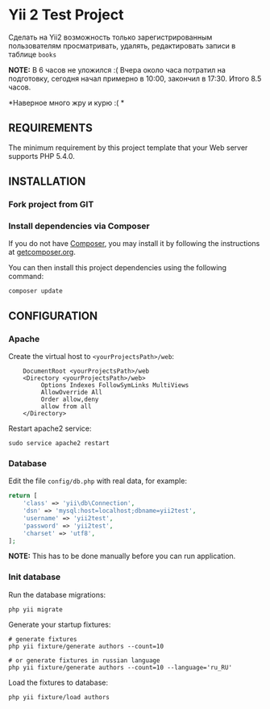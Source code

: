Yii 2 Test Project
============================

Сделать на Yii2 возможность только зарегистрированным
пользователям просматривать, удалять, редактировать записи в таблице
`books`

**NOTE:** В 6 часов не уложился :( 
Вчера около часа потратил на подготовку, сегодня начал примерно в 10:00, закончил в 17:30.
Итого 8.5 часов.

*Наверное много жру и курю :( *

REQUIREMENTS
------------

The minimum requirement by this project template that your Web server supports PHP 5.4.0.


INSTALLATION
------------

### Fork project from GIT


### Install dependencies via Composer

If you do not have [Composer](http://getcomposer.org/), you may install it by following the instructions
at [getcomposer.org](http://getcomposer.org/doc/00-intro.md#installation-nix).

You can then install this project dependencies using the following command:

~~~
composer update
~~~

CONFIGURATION
-------------

### Apache

Create the virtual host to `<yourProjectsPath>/web`:

```
	DocumentRoot <yourProjectsPath>/web
	<Directory <yourProjectsPath>/web>
		 Options Indexes FollowSymLinks MultiViews
		 AllowOverride All
		 Order allow,deny
		 allow from all
	</Directory>
```

Restart apache2 service:

~~~
sudo service apache2 restart
~~~

### Database

Edit the file `config/db.php` with real data, for example:

```php
return [
    'class' => 'yii\db\Connection',
    'dsn' => 'mysql:host=localhost;dbname=yii2test',
    'username' => 'yii2test',
    'password' => 'yii2test',
    'charset' => 'utf8',
];
```

**NOTE:** This has to be done manually before you can run application.

### Init database

Run the database migrations:

~~~
php yii migrate
~~~

Generate your startup fixtures:

```
# generate fixtures
php yii fixture/generate authors --count=10

# or generate fixtures in russian language
php yii fixture/generate authors --count=10 --language='ru_RU'
```

Load the fixtures to database:

~~~
php yii fixture/load authors
~~~